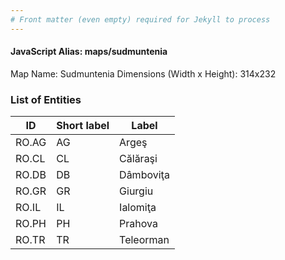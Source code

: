 ```yaml
---
# Front matter (even empty) required for Jekyll to process
---
```


#### JavaScript Alias: maps/sudmuntenia

Map Name: Sudmuntenia
Dimensions (Width x Height): 314x232





### List of Entities

ID | Short label | Label
---|---|---|
RO.AG|AG|Argeş
RO.CL|CL|Călăraşi
RO.DB|DB|Dâmboviţa
RO.GR|GR|Giurgiu
RO.IL|IL|Ialomiţa
RO.PH|PH|Prahova
RO.TR|TR|Teleorman

